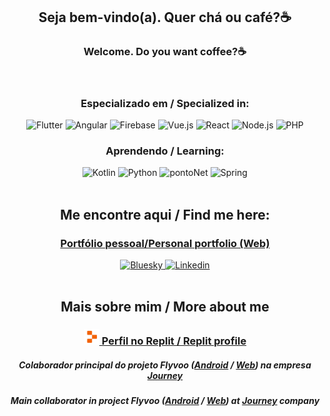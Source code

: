<h2 align="center"> Seja bem-vindo(a). Quer chá ou café?☕</h2>
<h3 align="center"> Welcome. Do you want coffee?☕</h3>

<div align="center">
  <img align="center" src="https://github-readme-stats.vercel.app/api/top-langs/?username=oculosdanilo&layout=compact&bg_color=63469C&title_color=E9E7EF&text_color=E9E7EF&hide_border=true&locale=pt-br" width="400px"  alt=""/>
  <img align="center" src="https://github-readme-stats.vercel.app/api/top-langs/?username=oculosdanilo&layout=compact&bg_color=63469C&title_color=E9E7EF&text_color=E9E7EF&hide_border=true" width="400px"  alt=""/>
  <div>
    <div> 
      <h3>Especializado em / Specialized in:</h3>
      <img alt="Flutter" src="https://img.shields.io/badge/Flutter-63469C?style=for-the-badge&logo=flutter&logoColor=deepskyblue" />
      <img alt="Angular" src="https://img.shields.io/badge/Angular-63469C?style=for-the-badge&logo=angular&logoColor=F73B7F" />
      <img alt="Firebase" src="https://img.shields.io/badge/Firebase-63469C?style=for-the-badge&logo=firebase&logoColor=FF6038">
      <img alt="Vue.js" src="https://img.shields.io/badge/Vue-63469C?style=for-the-badge&logo=vuedotjs&logoColor=4FC08D" />
      <img alt="React" src="https://img.shields.io/badge/React-63469C?style=for-the-badge&logo=react&logoColor=61DAFB" />
      <img alt="Node.js" src="https://img.shields.io/badge/Node.js-63469C?style=for-the-badge&logo=nodedotjs&logoColor=white" />
      <img alt="PHP" src="https://img.shields.io/badge/php-63469C?style=for-the-badge&logo=php&logoColor=AAACD0" />
    </div>
    <div>
      <h3>Aprendendo / Learning:</h3>
      <img alt="Kotlin" src="https://img.shields.io/badge/kotlin-D1C5E7?style=for-the-badge&logo=kotlin&logoColor=7F52FF" />
      <img alt="Python" src="https://img.shields.io/badge/python-D1C5E7?style=for-the-badge&logo=python&logoColor=3776AB" />
      <img alt="pontoNet" src="https://img.shields.io/badge/.net-D1C5E7?style=for-the-badge&logo=dotnet&logoColor=512BD4" />
      <img alt="Spring" src="https://img.shields.io/badge/spring-D1C5E7?style=for-the-badge&logo=spring&logoColor=3a5e21" />
    </div>
  </div>
</div>

<br />

<h2 align="center">Me encontre aqui / Find me here:</h2>
<div align="center">
  <h3><a href="https://odanilo.is-a.dev" target="_blank">Portfólio pessoal/Personal portfolio (Web)</a></h3>
  <a href="https://bsky.app/profile/odanilo05.bsky.social">
    <img height="40" width="40" alt="Bluesky" src="https://static.wikia.nocookie.net/logopedia/images/c/cd/Bluesky_app_icon.svg/revision/latest/scale-to-width-down/500"/>
  </a>
  <a href="https://www.linkedin.com/in/danilo-lima-99bb57304">
    <img height="40" width="40" alt="Linkedin" src="https://upload.wikimedia.org/wikipedia/commons/8/81/LinkedIn_icon.svg"/>
  </a>
</div>

<br />

<h2 align="center">Mais sobre mim / More about me</h2>
<div align="center">
  <div>
    <h3><a href="https://replit.com/@oculosdanilo" target="_blank"><img alt="Replit" src="./replit.png" width="25">&nbsp;Perfil no Replit / Replit profile</a></h3>
    <h5>Colaborador principal do projeto Flyvoo (<a href="https://github.com/journey-etecct/flyvoo-app">Android</a> / <a href="https://github.com/journey-etecct/flyvoo-web">Web</a>) na empresa <a href="https://github.com/journey-etecct">Journey</a></h5>
    <h5>Main collaborator in project Flyvoo (<a href="https://github.com/journey-etecct/flyvoo-app">Android</a> / <a href="https://github.com/journey-etecct/flyvoo-web">Web</a>) at <a href="https://github.com/journey-etecct">Journey</a> company</h5>
  </div>
</div>

<!--
**oculosdanilo/oculosdanilo** is a ✨ _special_ ✨ repository because its `README.md` (this file) appears on your GitHub profile.

Here are some ideas to get you started:

- 🔭 I’m currently working on ...
- 🌱 I’m currently learning ...
- 👯 I’m looking to collaborate on ...
- 🤔 I’m looking for help with ...
- 💬 Ask me about ...
- 📫 How to reach me: ...
- 😄 Pronouns: ...
- ⚡ Fun fact: ...
-->
